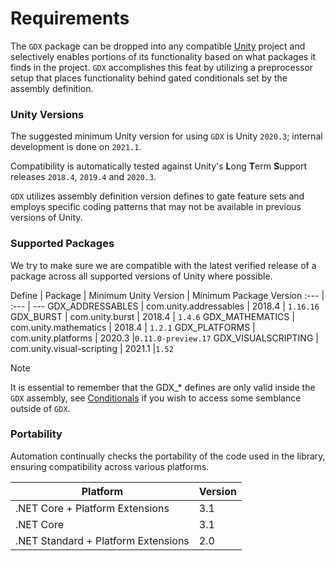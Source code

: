 # Requirements
The `GDX` package can be dropped into any compatible [Unity](http://unity3d.com) project and selectively enables portions of its functionality based on what packages it finds in the project. `GDX` accomplishes this feat by utilizing a preprocessor setup that places functionality behind gated conditionals set by the assembly definition.

### Unity Versions
The suggested minimum Unity version for using `GDX` is Unity `2020.3`; internal development is done on `2021.1`.

Compatibility is automatically tested against Unity's **L**ong **T**erm **S**upport releases `2018.4`, `2019.4` and `2020.3`.

`GDX` utilizes assembly definition version defines to gate feature sets and employs specific coding patterns that may not be available in previous versions of Unity.

### Supported Packages
We try to make sure we are compatible with the latest verified release of a package across all supported versions of Unity where possible.

Define | Package | Minimum Unity Version | Minimum Package Version
:--- | :--- | ---
GDX_ADDRESSABLES | com.unity.addressables | 2018.4 | `1.16.16`
GDX_BURST | com.unity.burst | 2018.4 | `1.4.6`
GDX_MATHEMATICS | com.unity.mathematics | 2018.4 | `1.2.1`
GDX_PLATFORMS | com.unity.platforms | 2020.3 |`0.11.0-preview.17`
GDX_VISUALSCRIPTING | com.unity.visual-scripting | 2021.1 |`1.52`

> [!NOTE]
> It is essential to remember that the GDX_* defines are only valid inside the `GDX` assembly, see [Conditionals](xref:GDX.Developer.Conditionals) if you wish to access some semblance outside of `GDX`.

### Portability
Automation continually checks the portability of the code used in the library, ensuring compatibility across various platforms.

| Platform | Version |
| ------- | ------------------ |
| .NET Core + Platform Extensions | 3.1 |
| .NET Core | 3.1 |
| .NET Standard + Platform Extensions | 2.0 |